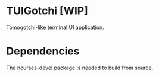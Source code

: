 # TUIGotchi [WIP]
Tomogotchi-like terminal UI application.

# Dependencies
The ncurses-devel package is needed to build from source.

